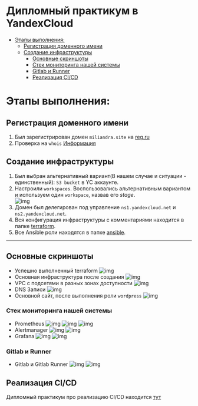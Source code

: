 # Дипломный практикум в YandexCloud
  * [Этапы выполнения:](#этапы-выполнения)
      * [Регистрация доменного имени](#регистрация-доменного-имени)
      * [Создание инфраструктуры](#создание-инфраструктуры)
          * [Основные скриншоты](#основные-скриншоты)
          * [Стек мониторинга нашей системы](#стек-мониторинга-нашей-системы)
          * [Gitlab и Runner](#gitlab-и-runner)
          * [Реализация CI/CD](#реализация-cicd)

# Этапы выполнения:

## Регистрация доменного имени

1. Был зарегистрирован домен `miliandra.site` на [reg.ru](https://reg.ru)
2. Проверка на `whois` [Информация](https://www.reg.ru/whois/miliandra.site)

## Создание инфраструктуры

1. Был выбран альтернативный вариант(В нашем случае и ситуации - единственный): `S3 bucket` в  YC аккаунте.
2. Настроили `workspaces`. Воспользовались альтернативным вариантом и используем один `workspace`, назвав его *stage*.\
![img](Images/terraform_workspace.png)
4. Домен был делегирован под управление `ns1.yandexcloud.net` и `ns2.yandexcloud.net`.
5. Вся конфигурация инфраструктуры с комментариями находится в папке [terraform](/terraform/).
6. Все Ansible роли находятся в папке [ansible](/ansible/).
___

## Основные скриншоты
 - Успешно выполненный terraform
 ![img](Images/terraform_apply.png)
 - Основная инфраструктура после создания
 ![img](Images/infra_yc.png)
 - VPC с подсетями в разных зонах доступности
 ![img](Images/vpc.png)
 - DNS Записи
 ![img](Images/dns.png)
 - Основной сайт, после выполнения роли `wordpress`
 ![img](Images/wp.png)

### Стек мониторинга нашей системы

 - Prometheus
 ![img](Images/prometheus_1.png)
 ![img](Images/prometheus_2.png)
 ![img](Images/prometheus_3.png)
 - Alertmanager
 ![img](Images/alertmanager.png)
 ![img](Images/alertmanager_status.png)
 - Grafana
 ![img](Images/grafana_dashboards.png)
 ![img](Images/grafana_node_exporter.png)

### Gitlab и Runner

 - Gitlab и Gitlab Runner
 ![img](Images/gitlab.png)
 ![img](Images/gitlab_runner.png)

## Реализация CI/CD

Дипломный практикум про реализацию CI/CD находится [тут](/gitlab-ci-cd/)
